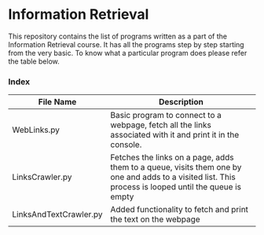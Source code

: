 # Information Retrieval
This repository contains the list of programs written as a part of the Information Retrieval course. It has all the programs step by step starting from the very basic. To know what a particular program does please refer the table below.

### Index
File Name | Description
--- | ---
WebLinks.py | Basic program to connect to a webpage, fetch all the links associated with it and print it in the console.
LinksCrawler.py | Fetches the links on a page, adds them to a queue, visits them one by one and adds to a visited list. This process is looped until the queue is empty
LinksAndTextCrawler.py | Added functionality to fetch and print the text on the webpage
